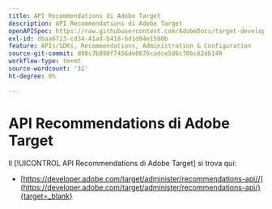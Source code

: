 ```yaml
---
title: API Recommendations di Adobe Target
description: API Recommendations di Adobe Target
openAPISpec: https://raw.githubusercontent.com/AdobeDocs/target-developers/main/src/models-api.json
exl-id: dbaa6723-cd34-41ad-b418-6d1d04e1580b
feature: APIs/SDKs, Recommendations, Administration & Configuration
source-git-commit: d98c7b890f7456de0676cadce5d6c70bc62d6140
workflow-type: tm+mt
source-wordcount: '31'
ht-degree: 0%

---
```


# API Recommendations di Adobe Target

Il [!UICONTROL API Recommendations di Adobe Target] si trova qui:

* [https://developer.adobe.com/target/administer/recommendations-api//](https://developer.adobe.com/target/administer/recommendations-api/){target=_blank}
